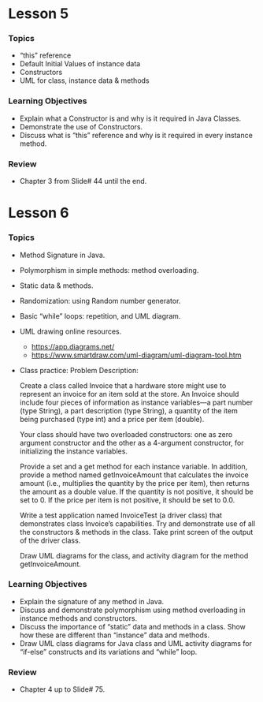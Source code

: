 # Lesson 5

### Topics
- “this” reference
- Default Initial Values of instance data
- Constructors
- UML for class, instance data & methods

### Learning Objectives
- Explain what a Constructor is and why is it required in Java Classes.
- Demonstrate the use of Constructors.
- Discuss what is “this” reference and why is it required in every instance method.

### Review
- Chapter 3 from Slide# 44 until the end.

# Lesson 6

### Topics
- Method Signature in Java.
- Polymorphism in simple methods: method overloading.
- Static data & methods.
- Randomization: using Random number generator.
- Basic “while” loops: repetition, and UML diagram.
- UML drawing online resources.
    - https://app.diagrams.net/
    - https://www.smartdraw.com/uml-diagram/uml-diagram-tool.htm
- Class practice:
    Problem Description:
    
    Create a class called Invoice that a hardware store might use to represent an invoice for an item sold at the store. An Invoice should include four pieces of information as instance variables—a part number (type String), a part description (type String), a quantity of the item being purchased (type int) and a price per item (double).
    
    Your class should have two overloaded constructors: one as zero argument constructor and the other as a 4-argument constructor, for initializing the instance variables.
    
    Provide a set and a get method for each instance variable. In addition, provide a method named getInvoiceAmount that calculates the invoice amount (i.e., multiplies the quantity by the price per item), then returns the amount as a double value. If the quantity is not positive, it should be set to 0. If the price per item is not positive, it should be set to 0.0.
    
    Write a test application named InvoiceTest (a driver class) that demonstrates class Invoice’s capabilities. Try and demonstrate use of all the constructors & methods in the class. Take print screen of the output of the driver class.
    
    Draw UML diagrams for the class, and activity diagram for the method getInvoiceAmount.
### Learning Objectives
- Explain the signature of any method in Java.
- Discuss and demonstrate polymorphism using method overloading in instance methods and constructors.
- Discuss the importance of “static” data and methods in a class. Show how these are different than “instance” data and methods.
- Draw UML class diagrams for Java class and UML activity diagrams for “if-else” constructs and its variations and “while” loop.

### Review
- Chapter 4 up to Slide# 75.